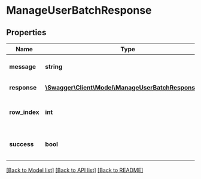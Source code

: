 # ManageUserBatchResponse

## Properties
Name | Type | Description | Notes
------------ | ------------- | ------------- | -------------
**message** | **string** | Optional error message | 
**response** | [**\Swagger\Client\Model\ManageUserBatchResponseL2[]**](ManageUserBatchResponseL2.md) | Response array | 
**row_index** | **int** | Import ID for the current record | 
**success** | **bool** | Could the record be properly imported? | 

[[Back to Model list]](../README.md#documentation-for-models) [[Back to API list]](../README.md#documentation-for-api-endpoints) [[Back to README]](../README.md)


